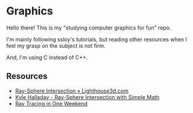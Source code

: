# Graphics

Hello there! This is my "studying computer graphics for fun" repo.

I'm mainly following ssloy's tutorials, but reading other resources when I feel my grasp on the subject is not firm.

And, I'm using C instead of C++.

## Resources
- [Ray-Sphere Intersection » Lighthouse3d.com](http://www.lighthouse3d.com/tutorials/maths/ray-sphere-intersection/)
- [Kyle Halladay - Ray-Sphere Intersection with Simple Math](http://kylehalladay.com/blog/tutorial/math/2013/12/24/Ray-Sphere-Intersection.html)
- [Ray Tracing in One Weekend](https://raytracing.github.io/books/RayTracingInOneWeekend.html#addingasphere/ray-sphereintersection)
